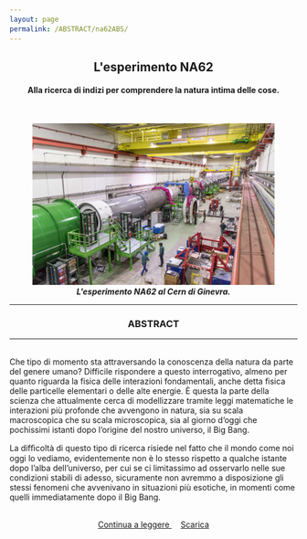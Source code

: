 ```yaml
---
layout: page
permalink: /ABSTRACT/na62ABS/
---
```

<link rel="stylesheet" href="https://maxcdn.bootstrapcdn.com/font-awesome/4.7.0/css/font-awesome.min.css">



<center>
 <h2>L'esperimento NA62 </h2>
 <h4>Alla ricerca di indizi per comprendere la natura intima delle cose.</h4>
 <br></center>

<section>
 <figure>
<center>
    <img src="/ImmaginiAbstract/na62ABS.png" alt="centered image" style="max-width:100%"
    height="auto" width="600" class="responsive" >
</center>
<center>
<figcaption>  <b><em>L'esperimento NA62 al Cern di Ginevra.</em></b> </figcaption>
</center>
</figure>
 <section>

<hr>
 <section>
 <center> <h3> ABSTRACT </h3> </center>
 <hr>
<br>Che tipo di momento sta attraversando la conoscenza della natura da parte del genere umano? Difficile rispondere a questo interrogativo, almeno per quanto riguarda la fisica delle interazioni fondamentali, anche detta fisica delle particelle elementari o delle alte energie. È questa la parte della scienza che attualmente cerca di modellizzare tramite leggi matematiche le interazioni più profonde che avvengono in natura, sia su scala macroscopica che su scala microscopica, sia al giorno d’oggi che pochissimi istanti dopo l’origine del nostro universo, il Big Bang.

La difﬁcoltà di questo tipo di ricerca risiede nel fatto che il mondo come noi oggi lo vediamo, evidentemente non è lo stesso rispetto a qualche istante dopo l’alba dell’universo, per cui se ci limitassimo ad osservarlo nelle sue condizioni stabili di adesso, sicuramente non avremmo a disposizione gli stessi fenomeni che avvenivano in situazioni più esotiche, in momenti come quelli immediatamente dopo il Big Bang.<br><br>
<center>
<a href="/perugia/ArticoliHTML/na62/"> Continua a leggere </a> &nbsp; &nbsp;
<a href="/perugia/DOWNLOADSINGLE/na62SINGLE.pdf"> Scarica </a>
</center>
